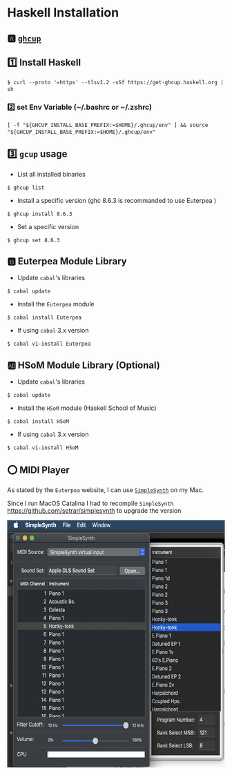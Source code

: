 # Haskell Installation


## :a: [`ghcup`](https://www.haskell.org/ghcup/)

## :one: Install Haskell

```
$ curl --proto '=https' --tlsv1.2 -sSf https://get-ghcup.haskell.org | sh
```

### :two: set Env Variable (~/.bashrc or ~/.zshrc)

```
[ -f "${GHCUP_INSTALL_BASE_PREFIX:=$HOME}/.ghcup/env" ] && source "${GHCUP_INSTALL_BASE_PREFIX:=$HOME}/.ghcup/env"
```

## :three: `gcup` usage

* List all installed binaries

```
$ ghcup list
```

* Install a specific version (ghc 8.6.3 is recommanded to use Euterpea )

```
$ ghcup install 8.6.3
```

* Set a specific version

```
$ ghcup set 8.6.3
```

## :b: Euterpea Module Library

* Update `cabal`'s libraries

```
$ cabal update
```

* Install the `Euterpea` module

```
$ cabal install Euterpea
```

* If using `cabal` 3.x version

```
$ cabal v1-install Euterpea
```

## :ab: HSoM Module Library (Optional)

* Update `cabal`'s libraries

```
$ cabal update
```

* Install the `HSoM` module (Haskell School of Music)

```
$ cabal install HSoM
```

* If using `cabal` 3.x version

```
$ cabal v1-install HSoM
```

## :o: MIDI Player

As stated by the `Euterpea` website, I can use [`SimpleSynth`](http://notahat.com/simplesynth) on my Mac.

Since I run MacOS Catalina I had to recompile `SimpleSynth` https://github.com/setrar/simplesynth to upgrade the version

<img src="../images/SimpleSynth.png" width="617" height="573"> </img>
